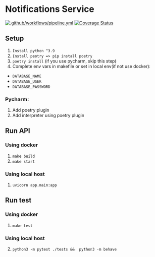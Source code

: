 # Notifications Service

[![.github/workflows/pipeline.yml](https://github.com/CyberpunkTeam/UserService/actions/workflows/pipeline.yml/badge.svg)](https://github.com/CyberpunkTeam/UserService/actions/workflows/pipeline.yml)
[![Coverage Status](https://coveralls.io/repos/github/CyberpunkTeam/UserService/badge.svg?branch=master)](https://coveralls.io/github/CyberpunkTeam/UserService?branch=master)


## Setup

1. ```Install python ^3.9```
2. ```Install peotry => pip install poetry```
3.  ```poetry install``` (if you use pycharm, skip this step)
4. Complete env vars in makefile or set in local env(if not use docker):
- ```DATABASE_NAME```
- ```DATABASE_USER```
- ```DATABASE_PASSWORD```

### Pycharm:
1. Add poetry plugin
2. Add interpreter using poetry plugin


## Run API

### Using docker

1. ```make build```
2. ```make start```

### Using local host
1. ```uvicorn app.main:app```

## Run test

### Using docker

1. ```make test```

### Using local host
2. ```python3 -m pytest ./tests &&  python3 -m behave```
